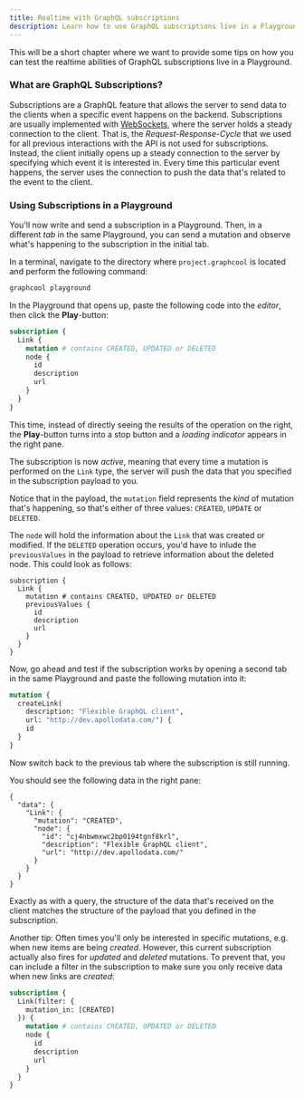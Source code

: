 ```yaml
---
title: Realtime with GraphQL subscriptions
description: Learn how to use GraphQL subscriptions live in a Playground
---
```


This will be a short chapter where we want to provide some tips on how you can test the realtime abilities of GraphQL subscriptions live in a Playground.

### What are GraphQL Subscriptions?

Subscriptions are a GraphQL feature that allows the server to send data to the clients when a specific event happens on the backend. Subscriptions are usually implemented with [WebSockets](https://en.wikipedia.org/wiki/WebSocket), where the server holds a steady connection to the client. That is, the _Request-Response-Cycle_ that we used for all previous interactions with the API is not used for subscriptions. Instead, the client initially opens up a steady connection to the server by specifying which event it is interested in. Every time this particular event happens, the server uses the connection to push the data that's related to the event to the client.

### Using Subscriptions in a Playground

You'll now write and send a subscription in a Playground. Then, in a different _tab_ in the same Playground, you can send a mutation and observe what's happening to the subscription in the initial tab.

<Instruction>

In a terminal, navigate to the directory where `project.graphcool` is located and perform the following command:

```bash
graphcool playground
```

</Instruction>

<Instruction>

In the Playground that opens up, paste the following code into the _editor_, then click the **Play**-button:

```graphql
subscription {
  Link {
    mutation # contains CREATED, UPDATED or DELETED
    node {
      id
      description
      url
    }
  }
}
```

</Instruction>

This time, instead of directly seeing the results of the operation on the right, the **Play**-button turns into a stop button and a _loading indicator_ appears in the right pane. 

The subscription is now _active_, meaning that every time a mutation is performed on the `Link` type, the server will push the data that you specified in the subscription payload to you.

Notice that in the payload, the `mutation` field represents the _kind_ of mutation that's happening, so that's either of three values: `CREATED`, `UPDATE` or `DELETED`.

The `node` will hold the information about the `Link` that was created or modified. If the `DELETED` operation occurs, you'd have to inlude the `previousValues` in the payload to retrieve information about the deleted node. This could look as follows:

```graphql(nocopy)
subscription {
  Link {
    mutation # contains CREATED, UPDATED or DELETED
    previousValues {
      id
      description
      url
    }
  }
}
```

<Instruction>

Now, go ahead and test if the subscription works by opening a second tab in the same Playground and paste the following mutation into it:

```graphql
mutation {
  createLink(
    description: "Flexible GraphQL client",
    url: "http://dev.apollodata.com/") {
    id
  }
}
```

</Instruction>

Now switch back to the previous tab where the subscription is still running.

You should see the following data in the right pane: 

```js(nocopy)
{
  "data": {
    "Link": {
      "mutation": "CREATED",
      "node": {
        "id": "cj4nbwmxwc2bp0194tgnf8krl",
        "description": "Flexible GraphQL client",
        "url": "http://dev.apollodata.com/"
      }
    }
  }
}
```

Exactly as with a query, the structure of the data that's received on the client matches the structure of the payload that you defined in the subscription.

Another tip: Often times you'll only be interested in specific mutations, e.g. when new items are being _created_. However, this current subscription actually also fires for _updated_ and _deleted_ mutations. To prevent that, you can include a filter in the subscription to make sure you only receive data when new links are _created_:

```graphql
subscription {
  Link(filter: {
    mutation_in: [CREATED]
  }) {
    mutation # contains CREATED, UPDATED or DELETED
    node {
      id
      description
      url
    }
  }
}
```


 